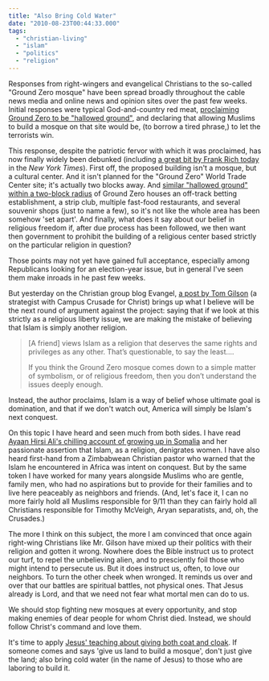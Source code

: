 ```yaml
---
title: "Also Bring Cold Water"
date: "2010-08-23T00:44:33.000"
tags: 
  - "christian-living"
  - "islam"
  - "politics"
  - "religion"
---
```


Responses from right-wingers and evangelical Christians to the so-called "Ground Zero mosque" have been spread broadly throughout the cable news media and online news and opinion sites over the past few weeks. Initial responses were typical God-and-country red meat, [proclaiming Ground Zero to be "hallowed ground"](http://www.politicsdaily.com/2010/08/14/sarah-palin-questions-obamas-support-for-ground-zero-mosque/), and declaring that allowing Muslims to build a mosque on that site would be, (to borrow a tired phrase,) to let the terrorists win.

This response, despite the patriotic fervor with which it was proclaimed, has now finally widely been debunked (including [a great bit by Frank Rich today](http://www.nytimes.com/2010/08/22/opinion/22rich.html?_r=1&ref=frankrich) in the _New York Times_). First off, the proposed building isn't a mosque, but a cultural center. And it isn't planned for the "Ground Zero" World Trade Center site; it's actually two blocks away. And [similar "hallowed ground" within a two-block radius](http://daryllang.com/blog/4421) of Ground Zero houses an off-track betting establishment, a strip club, multiple fast-food restaurants, and several souvenir shops (just to name a few), so it's not like the whole area has been somehow 'set apart'. And finally, what does it say about our belief in religious freedom if, after due process has been followed, we then want then government to prohibit the building of a religious center based strictly on the particular religion in question?

Those points may not yet have gained full acceptance, especially among Republicans looking for an election-year issue, but in general I've seen them make inroads in he past few weeks.

But yesterday on the Christian group blog Evangel, [a post by Tom Gilson](http://firstthings.com/blogs/evangel/2010/08/islam-in-america-are-we-ready/) (a strategist with Campus Crusade for Christ) brings up what I believe will be the next round of argument against the project: saying that if we look at this strictly as a religious liberty issue, we are making the mistake of believing that Islam is simply another religion.

> \[A friend\] views Islam as a religion that deserves the same rights and privileges as any other. That’s questionable, to say the least....
> 
> If you think the Ground Zero mosque comes down to a simple matter of symbolism, or of religious freedom, then you don’t understand the issues deeply enough.

Instead, the author proclaims, Islam is a way of belief whose ultimate goal is domination, and that if we don't watch out, America will simply be Islam's next conquest.

On this topic I have heard and seen much from both sides. I have read [Ayaan Hirsi Ali's chilling account of growing up in Somalia](http://www.amazon.com/gp/product/0743289692?ie=UTF8&tag=scifirev-20&linkCode=as2&camp=1789&creative=390957&creativeASIN=0743289692) and her passionate assertion that Islam, as a religion, denigrates women. I have also heard first-hand from a Zimbabwean Christian pastor who warned that the Islam he encountered in Africa was intent on conquest. But by the same token I have worked for many years alongside Muslims who are gentle, family men, who had no aspirations but to provide for their families and to live here peaceably as neighbors and friends. (And, let's face it, I can no more fairly hold all Muslims responsible for 9/11 than they can fairly hold all Christians responsible for Timothy McVeigh, Aryan separatists, and, oh, the Crusades.)

The more I think on this subject, the more I am convinced that once again right-wing Christians like Mr. Gilson have mixed up their politics with their religion and gotten it wrong. Nowhere does the Bible instruct us to protect our turf, to repel the unbelieving alien, and to presciently foil those who might intend to persecute us. But it does instruct us, often, to love our neighbors. To turn the other cheek when wronged. It reminds us over and over that our battles are spiritual battles, not physical ones. That Jesus already is Lord, and that we need not fear what mortal men can do to us.

We should stop fighting new mosques at every opportunity, and stop making enemies of dear people for whom Christ died. Instead, we should follow Christ's command and love them.

It's time to apply [Jesus' teaching about giving both coat and cloak](http://esv.to/Mt5.38-42). If someone comes and says 'give us land to build a mosque', don't just give the land; also bring cold water (in the name of Jesus) to those who are laboring to build it.
